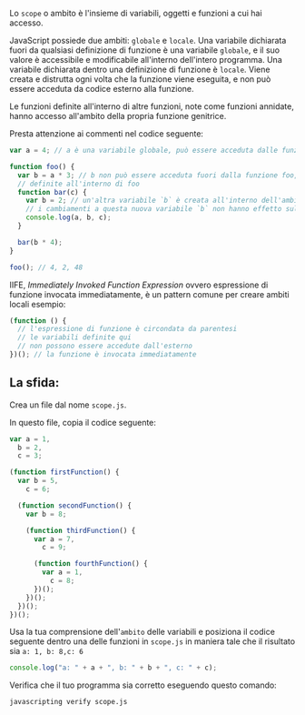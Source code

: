 Lo `scope` o ambito è l'insieme di variabili, oggetti e funzioni a cui hai accesso.

JavaScript possiede due ambiti: `globale` e `locale`. Una variabile dichiarata fuori da qualsiasi definizione di funzione è una variabile `globale`, e il suo valore è accessibile e modificabile all'interno dell'intero programma. Una variabile dichiarata dentro una definizione di funzione è `locale`. Viene creata e distrutta ogni volta che la funzione viene eseguita, e non può essere acceduta da codice esterno alla funzione.

Le funzioni definite all'interno di altre funzioni, note come funzioni annidate, hanno accesso all'ambito della propria funzione genitrice.

Presta attenzione ai commenti nel codice seguente:

```js
var a = 4; // a è una variabile globale, può essere acceduta dalle funzioni seguenti

function foo() {
  var b = a * 3; // b non può essere acceduta fuori dalla funzione foo, ma può essere acceduta dalle funzioni
  // definite all'interno di foo
  function bar(c) {
    var b = 2; // un'altra variabile `b` è creata all'interno dell'ambito della funzione bar
    // i cambiamenti a questa nuova variabile `b` non hanno effetto sulla variabile `b` precedente
    console.log(a, b, c);
  }

  bar(b * 4);
}

foo(); // 4, 2, 48
```

IIFE, _Immediately Invoked Function Expression_ ovvero espressione di funzione invocata immediatamente, è un pattern comune per creare ambiti locali
esempio:

```js
(function () {
  // l'espressione di funzione è circondata da parentesi
  // le variabili definite qui
  // non possono essere accedute dall'esterno
})(); // la funzione è invocata immediatamente
```

## La sfida:

Crea un file dal nome `scope.js`.

In questo file, copia il codice seguente:

```js
var a = 1,
  b = 2,
  c = 3;

(function firstFunction() {
  var b = 5,
    c = 6;

  (function secondFunction() {
    var b = 8;

    (function thirdFunction() {
      var a = 7,
        c = 9;

      (function fourthFunction() {
        var a = 1,
          c = 8;
      })();
    })();
  })();
})();
```

Usa la tua comprensione dell'`ambito` delle variabili e posiziona il codice seguente dentro una delle funzioni in `scope.js`
in maniera tale che il risultato sia `a: 1, b: 8,c: 6`

```js
console.log("a: " + a + ", b: " + b + ", c: " + c);
```

Verifica che il tuo programma sia corretto eseguendo questo comando:

```bash
javascripting verify scope.js
```
